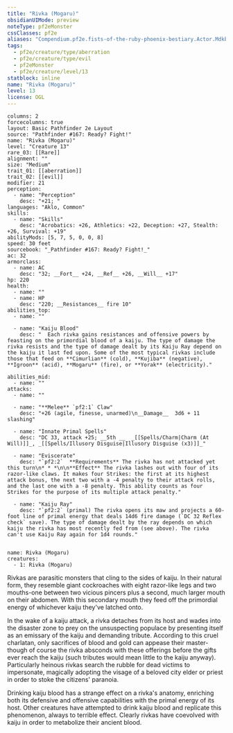 ```yaml
---
title: "Rivka (Mogaru)"
obsidianUIMode: preview
noteType: pf2eMonster
cssClasses: pf2e
aliases: "Compendium.pf2e.fists-of-the-ruby-phoenix-bestiary.Actor.MdkbAYfKgIvtTxBO" 
tags:
  - pf2e/creature/type/aberration
  - pf2e/creature/type/evil
  - pf2eMonster
  - pf2e/creature/level/13
statblock: inline
name: "Rivka (Mogaru)"
level: 13
license: OGL
---
```


```statblock
columns: 2
forcecolumns: true
layout: Basic Pathfinder 2e Layout
source: "Pathfinder #167: Ready? Fight!"
name: "Rivka (Mogaru)"
level: "Creature 13"
rare_03: [[Rare]]
alignment: ""
size: "Medium"
trait_01: [[aberration]]
trait_02: [[evil]]
modifier: 21
perception:
  - name: "Perception"
    desc: "+21; "
languages: "Aklo, Common"
skills:
  - name: "Skills"
    desc: "Acrobatics: +26, Athletics: +22, Deception: +27, Stealth: +26, Survival: +19"
abilityMods: [5, 7, 5, 0, 0, 8]
speed: 30 feet
sourcebook: "_Pathfinder #167: Ready? Fight!_"
ac: 32
armorclass:
  - name: AC
    desc: "32; __Fort__ +24, __Ref__ +26, __Will__ +17"
hp: 220
health:
  - name: ""
  - name: HP
    desc: "220; __Resistances__ fire 10"
abilities_top:
  - name: ""

  - name: "Kaiju Blood"
    desc: "  Each rivka gains resistances and offensive powers by feasting on the primordial blood of a kaiju. The type of damage the rivka resists and the type of damage dealt by its Kaiju Ray depend on the kaiju it last fed upon. Some of the most typical rivkas include those that feed on **Cimurlian** (cold), **Kujiba** (negative), **Igroon** (acid), **Mogaru** (fire), or **Yorak** (electricity)."

abilities_mid:
  - name: ""
attacks:
  - name: ""

  - name: "**Melee** `pf2:1` Claw"
    desc: "+26 (agile, finesse, unarmed)\n__Damage__  3d6 + 11 slashing"

  - name: "Innate Primal Spells"
    desc: "DC 33, attack +25; __5th __  _[[Spells/Charm|Charm (At Will)]]_, _[[Spells/Illusory Disguise|Illusory Disguise (x3)]]_"

  - name: "Eviscerate"
    desc: "`pf2:2`  **Requirements** The rivka has not attacked yet this turn\n* * *\n\n**Effect** The rivka lashes out with four of its razor-like claws. It makes four Strikes: the first at its highest attack bonus, the next two with a -4 penalty to their attack rolls, and the last one with a -8 penalty. This ability counts as four Strikes for the purpose of its multiple attack penalty."

  - name: "Kaiju Ray"
    desc: "`pf2:2` (primal) The rivka opens its maw and projects a 60-foot line of primal energy that deals 14d6 fire damage (`DC 32 Reflex check` save). The type of damage dealt by the ray depends on which kaiju the rivka has most recently fed from (see above). The rivka can't use Kaiju Ray again for 1d4 rounds."
 
```

```encounter-table
name: Rivka (Mogaru)
creatures:
  - 1: Rivka (Mogaru)
```



Rivkas are parasitic monsters that cling to the sides of kaiju. In their natural form, they resemble giant cockroaches with eight razor-like legs and two mouths-one between two vicious pincers plus a second, much larger mouth on their abdomen. With this secondary mouth they feed off the primordial energy of whichever kaiju they've latched onto.

In the wake of a kaiju attack, a rivka detaches from its host and wades into the disaster zone to prey on the unsuspecting populace by presenting itself as an emissary of the kaiju and demanding tribute. According to this cruel charlatan, only sacrifices of blood and gold can appease their master-though of course the rivka absconds with these offerings before the gifts ever reach the kaiju (such tributes would mean little to the kaiju anyway). Particularly heinous rivkas search the rubble for dead victims to impersonate, magically adopting the visage of a beloved city elder or priest in order to stoke the citizens' paranoia.

Drinking kaiju blood has a strange effect on a rivka's anatomy, enriching both its defensive and offensive capabilities with the primal energy of its host. Other creatures have attempted to drink kaiju blood and replicate this phenomenon, always to terrible effect. Clearly rivkas have coevolved with kaiju in order to metabolize their ancient blood.
